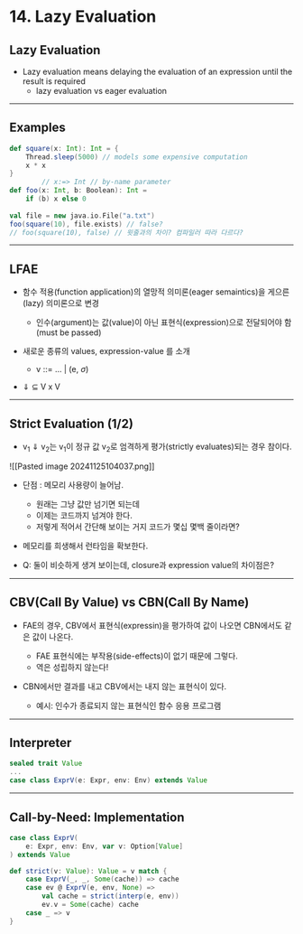 # 14. Lazy Evaluation
## Lazy Evaluation
- Lazy evaluation means delaying the evaluation of an expression until the result is required
	- lazy evaluation vs eager evaluation

---
## Examples
```scala
def square(x: Int): Int = { 
	Thread.sleep(5000) // models some expensive computation 
	x * x 
} 
		// x:=> Int // by-name parameter
def foo(x: Int, b: Boolean): Int = 
	if (b) x else 0 
	
val file = new java.io.File("a.txt") 
foo(square(10), file.exists) // false?
// foo(square(10), false) // 윗줄과의 차이? 컴파일러 따라 다르다?
```

---
## LFAE
- 함수 적용(function application)의 열망적 의미론(eager semaintics)을 게으른(lazy) 의미론으로 변경
	- 인수(argument)는 값(value)이 아닌 표현식(expression)으로 전달되어야 함(must be passed)

- 새로운 종류의 values, expression-value 를 소개
	- v ::= ... | (e, $\sigma$)

- $\Downarrow$ $\subseteq$ V x V  

---
## Strict Evaluation (1/2)
- v<sub>1</sub> $\Downarrow$ v<sub>2</sub>는 v<sub>1</sub>이 정규 값 v<sub>2</sub>로 엄격하게 평가(strictly evaluates)되는 경우 참이다.

![[Pasted image 20241125104037.png]]

- 단점 : 메모리 사용량이 늘어남.
	- 원래는 그냥 값만 넘기면 되는데
	- 이제는 코드까지 넘겨야 한다.
	- 저렇게 적어서 간단해 보이는 거지 코드가 몇십 몇백 줄이라면?

- 메모리를 희생해서 런타임을 확보한다.

- Q: 둘이 비슷하게 생겨 보이는데, closure과 expression value의 차이점은?

---
## CBV(Call By Value) vs CBN(Call By Name)
- FAE의 경우, CBV에서 표현식(expressin)을 평가하여 값이 나오면 CBN에서도 같은 값이 나온다.
	- FAE 표현식에는 부작용(side-effects)이 없기 때문에 그렇다.
	- 역은 성립하지 않는다!

- CBN에서만 결과를 내고 CBV에서는 내지 않는 표현식이 있다.
	- 예시: 인수가 종료되지 않는 표현식인 함수 응용 프로그램

---
## Interpreter
```scala
sealed trait Value 
... 
case class ExprV(e: Expr, env: Env) extends Value


```

---
## Call-by-Need: Implementation
```scala
case class ExprV( 
	e: Expr, env: Env, var v: Option[Value] 
) extends Value

def strict(v: Value): Value = v match { 
	case ExprV(_, _, Some(cache)) => cache 
	case ev @ ExprV(e, env, None) => 
		val cache = strict(interp(e, env)) 
		ev.v = Some(cache) cache 
	case _ => v 
}
```